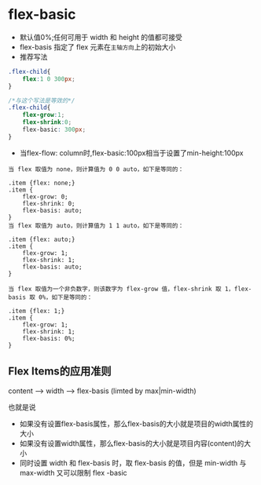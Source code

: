 # flex-basic
- 默认值0%;任何可用于 width 和 height 的值都可接受
- flex-basis 指定了 flex 元素在`主轴方向`上的初始大小
- 推荐写法

````css
.flex-child{
    flex:1 0 300px;
}

/*与这个写法是等效的*/
.flex-child{
    flex-grow:1;
    flex-shrink:0;
    flex-basic: 300px;
}
````

- 当flex-flow: column时,flex-basic:100px相当于设置了min-height:100px

````
当 flex 取值为 none，则计算值为 0 0 auto，如下是等同的：

.item {flex: none;}
.item {
    flex-grow: 0;
    flex-shrink: 0;
    flex-basis: auto;
}
当 flex 取值为 auto，则计算值为 1 1 auto，如下是等同的：

.item {flex: auto;}
.item {
    flex-grow: 1;
    flex-shrink: 1;
    flex-basis: auto;
}

当 flex 取值为一个非负数字，则该数字为 flex-grow 值，flex-shrink 取 1，flex-basis 取 0%，如下是等同的：

.item {flex: 1;}
.item {
    flex-grow: 1;
    flex-shrink: 1;
    flex-basis: 0%;
}
````

## Flex Items的应用准则
content –> width –> flex-basis (limted by max|min-width)

也就是说

- 如果没有设置flex-basis属性，那么flex-basis的大小就是项目的width属性的大小
- 如果没有设置width属性，那么flex-basis的大小就是项目内容(content)的大小
- 同时设置 width 和 flex-basis 时，取 flex-basis 的值，但是 min-width 与 max-width 又可以限制 flex -basic
